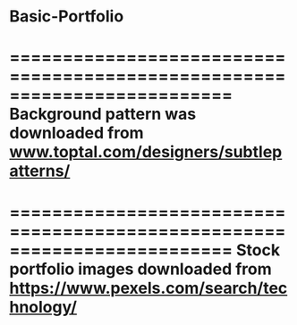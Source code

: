 # Basic-Portfolio

=========================================================================
 Background pattern was downloaded from www.toptal.com/designers/subtlepatterns/ 
 ========================================================================
 
=========================================================================
 Stock portfolio images downloaded from
 https://www.pexels.com/search/technology/
 ========================================================================